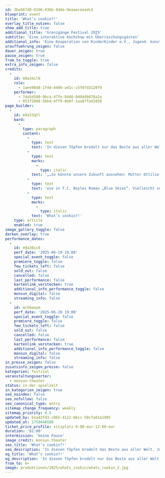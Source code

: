 ```yaml
---
id: 3be567d8-8166-436b-8dde-9eaaeceeadcd
blueprint: event
title: 'What’s cookin?!'
overlay_title_nutzen: false
show_add_title: true
additional_title: 'Grenzgänge Festival 2025'
subtitle: 'Eine interaktive Kochshow mit Überraschungsgästen'
additional_info: 'Eine Kooperation von KinderKinder e.V., Jugend- kunsthaus ESCHE und Thalia Treffpunkt.'
urauffuehrung_zeigen: false
dauer_zeigen: true
pause_zeigen: true
from_to_toggle: true
extra_info_zeigen: false
credits:
  -
    id: m9a34il0
    role:
      - 1aee98d8-1f40-4406-a41c-c5f07d3120f9
    performer:
      - 7da5d100-9bca-47fe-8440-0d04db078a2a
      - 053f2898-5bbd-4ff9-8b8f-1aa87fa42858
page_builder:
  -
    id: m9a33qtl
    bard:
      -
        type: paragraph
        content:
          -
            type: text
            text: 'In diesen Töpfen brodelt nur das Beste aus aller Welt. Jugendliche aus u.a. Indonesien, Ghana, Namibia, Brasilien, Japan, Italien und Indien haben uns Ihre Lieblingsrezepte verraten. Und die werden jetzt gekocht. '
          -
            type: text
            marks:
              -
                type: italic
            text: '„…So könnte unsere Zukunft aussehen: Mutter Ottilie kocht der Umwelt zuliebe mit enthusiastischer Inbrunst nur noch frittierte Heuschrecken und Mehlwurm-Burger…“ '
          -
            type: text
            text: 'wie in T.C. Boyles Roman „Blue Skies“. Vielleicht versuchen wir uns auch an Zutaten, die die Welt und die Küchen retten sollen: Algen und Insekten! Doch nicht nur das! Während des Kochens müssen kuriose performative Aufgaben gelöst werden. Und dann kommen auch noch die Überraschungsgäste ins Spiel. Hier ist vieles geplant, aber noch mehr improvisiert. Jeden letzten Sonntag des Monats erscheint eine neue Folge von '
          -
            type: text
            marks:
              -
                type: italic
            text: 'What’s cookin?!'
    type: article
    enabled: true
image_gallery_toggle: false
darken_overlay: true
performance_dates:
  -
    id: m9a36sc6
    perf_date: '2025-06-19 19:00'
    special_event_toggle: false
    premiere_toggle: false
    few_tickets_left: false
    sold_out: false
    cancelled: false
    last_performance: false
    kartenlink_verstecken: true
    additional_info_performance_toggle: false
    monsun_digital: false
    streaming_info: false
  -
    id: mc56owym
    perf_date: '2025-06-20 19:00'
    special_event_toggle: false
    premiere_toggle: false
    few_tickets_left: false
    sold_out: false
    cancelled: false
    last_performance: false
    kartenlink_verstecken: true
    additional_info_performance_toggle: false
    monsun_digital: false
    streaming_info: false
in_presse_zeigen: false
zusatsinfo_zeigen_presse: false
kategorien: festival
veranstaltungsoerter:
  - monsun-theater
status: in-der-spielzeit
in_kategorien_zeigen: true
seo_noindex: false
seo_nofollow: false
seo_canonical_type: entry
sitemap_change_frequency: weekly
sitemap_priority: 0.5
updated_by: b1a43fd3-c865-4122-b6cc-50cfa81a1985
updated_at: 1750446580
ticket_price_profile: sitzplatz-9-00-eur-12-00-eur
duration: '01:00'
intermission: 'keine Pause'
image_credit: monsun.theater
seo_title: 'What’s cookin?!'
seo_description: 'In diesen Töpfen brodelt das Beste aus aller Welt. Jugendliche aus Indonesien, Namibia, Brasilien, Japan, Italien und Indien haben uns Ihre Rezepte verraten.'
og_title: 'What’s cookin?!'
og_description: 'In diesen Töpfen brodelt nur das Beste aus aller Welt. Jugendliche aus u.a. Indonesien, Ghana, Namibia, Brasilien, Japan, Italien und Indien haben uns Ihre Lieblingsrezepte verraten. Und die werden jetzt gekocht.'
from_to: 6+
image: produktionen/2025/whats_cookin/whats_cookin_2.jpg
---
```

